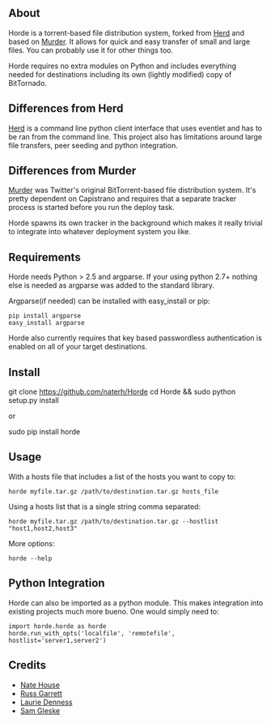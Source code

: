 ## About

Horde is a torrent-based file distribution system, forked from [Herd](https://github.com/russss/Herd)
and based on [Murder](https://github.com/lg/murder).
It allows for quick and easy transfer of small and large files. You can probably use
it for other things too.

Horde requires no extra modules on Python and includes everything needed for destinations including
its own (lightly modified) copy of BitTornado.

## Differences from Herd

[Herd](https://github.com/russss/Herd) is a command line python client interface that uses eventlet
and has to be ran from the command line.  This project also has limitations around large file transfers,
peer seeding and python integration.

## Differences from Murder

[Murder](https://github.com/lg/murder) was Twitter's original BitTorrent-based file
distribution system. It's pretty dependent on Capistrano and requires that a separate
tracker process is started before you run the deploy task.

Horde spawns its own tracker in the background which makes it really trivial to integrate into whatever
deployment system you like.

## Requirements

Horde needs Python > 2.5 and argparse.  If your using python 2.7+ nothing else is needed as argparse
was added to the standard library.

Argparse(if needed) can be installed with easy_install or pip:

    pip install argparse
    easy_install argparse

Horde also currently requires that key based passwordless authentication is enabled on all of your
target destinations.

## Install

git clone https://github.com/naterh/Horde
cd Horde && sudo python setup.py install

or

sudo pip install horde

## Usage

With a hosts file that includes a list of the hosts you want to copy to:

    horde myfile.tar.gz /path/to/destination.tar.gz hosts_file

Using a hosts list that is a single string comma separated:

    horde myfile.tar.gz /path/to/destination.tar.gz --hostlist "host1,host2,host3"

More options:

    horde --help

## Python Integration

Horde can also be imported as a python module.  This makes integration into existing projects
much more bueno.  One would simply need to:

    import horde.horde as horde
    horde.run_with_opts('localfile', 'remotefile', hostlist='server1,server2')

## Credits

* [Nate House](https://github.com/naterh)
* [Russ Garrett](http://github.com/russss)
* [Laurie Denness](http://github.com/lozzd)
* [Sam Gleske](http://github.com/samrocketman)
